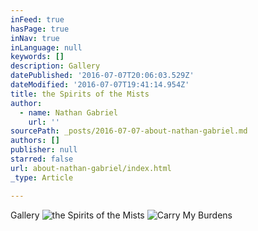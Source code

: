 ```yaml
---
inFeed: true
hasPage: true
inNav: true
inLanguage: null
keywords: []
description: Gallery
datePublished: '2016-07-07T20:06:03.529Z'
dateModified: '2016-07-07T19:41:14.954Z'
title: the Spirits of the Mists
author:
  - name: Nathan Gabriel
    url: ''
sourcePath: _posts/2016-07-07-about-nathan-gabriel.md
authors: []
publisher: null
starred: false
url: about-nathan-gabriel/index.html
_type: Article

---
```

Gallery
![the Spirits of the Mists](https://the-grid-user-content.s3-us-west-2.amazonaws.com/c166b1b2-fc16-4351-b6f2-27588734d8dc.jpg)
![Carry My Burdens](https://the-grid-user-content.s3-us-west-2.amazonaws.com/08bb9b47-bca8-4155-8a26-63465aafa16d.jpg)